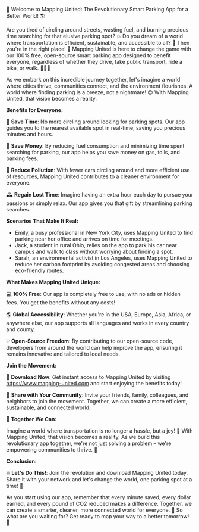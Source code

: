 🚀 Welcome to Mapping United: The Revolutionary Smart Parking App for a Better World! 🌎

Are you tired of circling around streets, wasting fuel, and burning precious time searching for that elusive parking spot? 💥 Do you dream of a world where transportation is efficient, sustainable, and accessible to all? 🌟 Then you're in the right place! 👋 Mapping United is here to change the game with our 100% free, open-source smart parking app designed to benefit everyone, regardless of whether they drive, take public transport, ride a bike, or walk. 🚶‍♀️🚌

As we embark on this incredible journey together, let's imagine a world where cities thrive, communities connect, and the environment flourishes. A world where finding parking is a breeze, not a nightmare! 😌 With Mapping United, that vision becomes a reality.

**Benefits for Everyone:**

🚗 **Save Time**: No more circling around looking for parking spots. Our app guides you to the nearest available spot in real-time, saving you precious minutes and hours.

💸 **Save Money**: By reducing fuel consumption and minimizing time spent searching for parking, our app helps you save money on gas, tolls, and parking fees.

🌿 **Reduce Pollution**: With fewer cars circling around and more efficient use of resources, Mapping United contributes to a cleaner environment for everyone.

🕰️ **Regain Lost Time**: Imagine having an extra hour each day to pursue your passions or simply relax. Our app gives you that gift by streamlining parking searches.

**Scenarios That Make It Real:**

* Emily, a busy professional in New York City, uses Mapping United to find parking near her office and arrives on time for meetings.
* Jack, a student in rural Ohio, relies on the app to park his car near campus and walk to class without worrying about finding a spot.
* Sarah, an environmental activist in Los Angeles, uses Mapping United to reduce her carbon footprint by avoiding congested areas and choosing eco-friendly routes.

**What Makes Mapping United Unique:**

💻 **100% Free**: Our app is completely free to use, with no ads or hidden fees. You get the benefits without any costs!

🌎 **Global Accessibility**: Whether you're in the USA, Europe, Asia, Africa, or anywhere else, our app supports all languages and works in every country and county.

💡 **Open-Source Freedom**: By contributing to our open-source code, developers from around the world can help improve the app, ensuring it remains innovative and tailored to local needs.

**Join the Movement:**

🎉 **Download Now**: Get instant access to Mapping United by visiting https://www.mapping-united.com and start enjoying the benefits today!

📢 **Share with Your Community**: Invite your friends, family, colleagues, and neighbors to join the movement. Together, we can create a more efficient, sustainable, and connected world.

💪 **Together We Can:**

Imagine a world where transportation is no longer a hassle, but a joy! 🎉 With Mapping United, that vision becomes a reality. As we build this revolutionary app together, we're not just solving a problem – we're empowering communities to thrive. 🌈

**Conclusion:**

🔥 **Let's Do This!**: Join the revolution and download Mapping United today. Share it with your network and let's change the world, one parking spot at a time! 💫

As you start using our app, remember that every minute saved, every dollar earned, and every pound of CO2 reduced makes a difference. Together, we can create a smarter, cleaner, more connected world for everyone. 🌟 So what are you waiting for? Get ready to map your way to a better tomorrow! 🚀